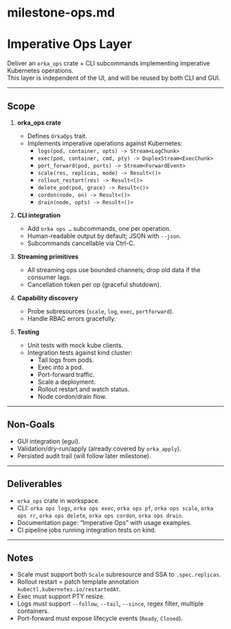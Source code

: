 # milestone-ops.md

Imperative Ops Layer
====================

Deliver an `orka_ops` crate + CLI subcommands implementing imperative Kubernetes operations.  
This layer is independent of the UI, and will be reused by both CLI and GUI.

---

## Scope

1. **orka_ops crate**
   - Defines `OrkaOps` trait.
   - Implements imperative operations against Kubernetes:
     - `logs(pod, container, opts) -> Stream<LogChunk>`
     - `exec(pod, container, cmd, pty) -> DuplexStream<ExecChunk>`
     - `port_forward(pod, ports) -> Stream<ForwardEvent>`
     - `scale(res, replicas, mode) -> Result<()>`
     - `rollout_restart(res) -> Result<()>`
     - `delete_pod(pod, grace) -> Result<()>`
     - `cordon(node, on) -> Result<()>`
     - `drain(node, opts) -> Result<()>`

2. **CLI integration**
   - Add `orka ops …` subcommands, one per operation.
   - Human-readable output by default; JSON with `--json`.
   - Subcommands cancellable via Ctrl-C.

3. **Streaming primitives**
   - All streaming ops use bounded channels; drop old data if the consumer lags.
   - Cancellation token per op (graceful shutdown).

4. **Capability discovery**
   - Probe subresources (`scale`, `log`, `exec`, `portforward`).
   - Handle RBAC errors gracefully.

5. **Testing**
   - Unit tests with mock kube clients.
   - Integration tests against kind cluster:
     - Tail logs from pods.
     - Exec into a pod.
     - Port-forward traffic.
     - Scale a deployment.
     - Rollout restart and watch status.
     - Node cordon/drain flow.

---

## Non-Goals

- GUI integration (egui).  
- Validation/dry-run/apply (already covered by `orka_apply`).  
- Persisted audit trail (will follow later milestone).

---

## Deliverables

- `orka_ops` crate in workspace.  
- CLI: `orka ops logs`, `orka ops exec`, `orka ops pf`, `orka ops scale`, `orka ops rr`, `orka ops delete`, `orka ops cordon`, `orka ops drain`.  
- Documentation page: “Imperative Ops” with usage examples.  
- CI pipeline jobs running integration tests on kind.

---

## Notes

- Scale must support both `Scale` subresource and SSA to `.spec.replicas`.  
- Rollout restart = patch template annotation `kubectl.kubernetes.io/restartedAt`.  
- Exec must support PTY resize.  
- Logs must support `--follow`, `--tail`, `--since`, regex filter, multiple containers.  
- Port-forward must expose lifecycle events (`Ready`, `Closed`).

